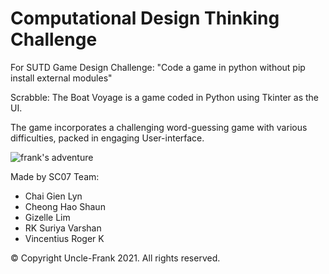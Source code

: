 # Computational Design Thinking Challenge

For SUTD Game Design Challenge: "Code a game in python without pip install external modules"

Scrabble: The Boat Voyage is a game coded in Python using Tkinter as the UI.

The game incorporates a challenging word-guessing game with various difficulties, packed in engaging User-interface.

![frank's adventure](https://user-images.githubusercontent.com/12166346/144874630-94c80b8d-e939-453e-9646-e6c6eceb956b.png)

Made by SC07 Team:
- Chai Gien Lyn
- Cheong Hao Shaun
- Gizelle Lim
- RK Suriya Varshan
- Vincentius Roger K


© Copyright Uncle-Frank 2021. All rights reserved.
